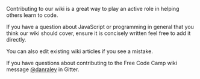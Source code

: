 Contributing to our wiki is a great way to play an active role in helping others learn to code.

If you have a question about JavaScript or programming in general that you think our wiki should cover, ensure it is concisely written feel free to add it directly. 

You can also edit existing wiki articles if you see a mistake.

If you have questions about contributing to the Free Code Camp wiki message [@danraley](https://gitter.im/danraley) in Gitter.